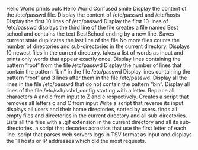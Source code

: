 Hello World prints outs Hello World
Confused smile
Display the content of the /etc/passwd file.
Display the content of /etc/passwd and /etc/hosts
Display the first 10 lines of /etc/passwd
Display the first 10 lines of /etc/passwd
displays the third line of the file
creates a file named Best school and contains the text BestSchool ending by a new line.
Saves current state
duplicates the last line of the file 
No more files
counts the number of directories and sub-directories in the current directory.
Displays 10 newest files in the current directory.
takes a list of words as input and prints only words that appear exactly once.
Display lines containing the pattern “root” from the file /etc/passwd
Display the number of lines that contain the pattern “bin” in the file /etc/passwd
Display lines containing the pattern “root” and 3 lines after them in the file /etc/passwd.
Display all the lines in the file /etc/passwd that do not contain the pattern “bin”.
Display all lines of the file /etc/ssh/sshd_config starting with a letter.
Replace all characters A and c from input to Z and e respectively.
Creates a script that removes all letters c and C from input
Write a script that reverse its input.
displays all users and their home directories, sorted by users.
finds all empty files and directories in the current directory and all sub-directories.
Lists all the files with a .gif extension in the current directory and all its sub-directories.
 a script that decodes acrostics that use the first letter of each line.
 script that parses web servers logs in TSV format as input and displays the 11 hosts or IP addresses which did the most requests.

